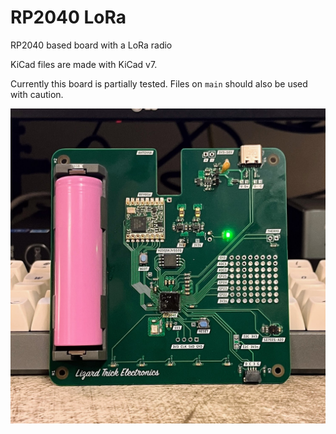 # RP2040 LoRa
 RP2040 based board with a LoRa radio

KiCad files are made with KiCad v7.

Currently this board is partially tested. Files on `main` should also be used with caution.

<img src="/board-photo.JPG" alt="Photo of the board" width="600">
